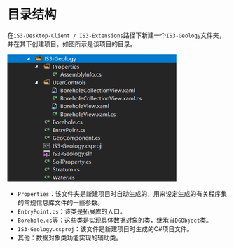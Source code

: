 # 目录结构

在`iS3-Desktop-Client / IS3-Extensions`路径下新建一个`IS3-Geology`文件夹，并在其下创建项目。如图所示是该项目的目录。

<img src="./img/client1.png" alt="client1" style="zoom:80%;" />



- `Properties`：该文件夹是新建项目时自动生成的，用来设定生成的有关程序集的常规信息库文件的一些参数。
- `EntryPoint.cs`：该类是拓展库的入口。
- `Borehole.cs`等：这些类是实现具体数据对象的类，继承自`DGObject`类。
- `IS3-Geology.csproj`：该文件是新建项目时生成的C#项目文件。
- 其他：数据对象类功能实现的辅助类。

